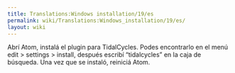 ```yaml
---
title: Translations:Windows installation/19/es
permalink: wiki/Translations:Windows_installation/19/es/
layout: wiki
---
```


Abrí Atom, instalá el plugin para TidalCycles. Podes encontrarlo en el
menú edit \> settings \> install, después escribí “tidalcycles” en la
caja de búsqueda. Una vez que se instaló, reiniciá Atom.
